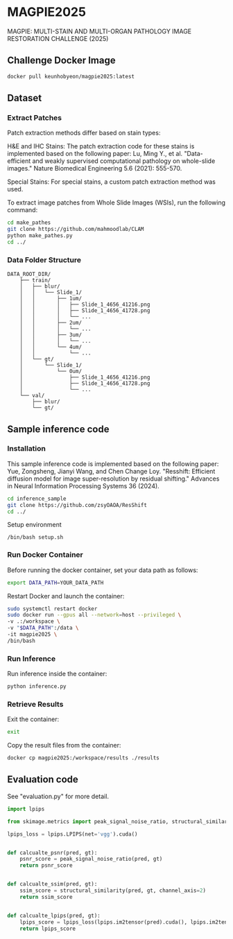 # MAGPIE2025
MAGPIE: MULTI-STAIN AND MULTI-ORGAN PATHOLOGY IMAGE RESTORATION CHALLENGE (2025)

## Challenge Docker Image
```bash
docker pull keunhobyeon/magpie2025:latest
```

## Dataset
### Extract Patches
Patch extraction methods differ based on stain types:

H&E and IHC Stains:
The patch extraction code for these stains is implemented based on the following paper:
Lu, Ming Y., et al. "Data-efficient and weakly supervised computational pathology on whole-slide images." Nature Biomedical Engineering 5.6 (2021): 555-570.

Special Stains:
For special stains, a custom patch extraction method was used.

To extract image patches from Whole Slide Images (WSIs), run the following command:
```bash
cd make_pathes
git clone https://github.com/mahmoodlab/CLAM
python make_pathes.py
cd ../
```

### Data Folder Structure
```
DATA_ROOT_DIR/  
    ├── train/  
    │   ├── blur/  
    │   │   └── Slide_1/  
    │   │       ├── 1um/  
    │   │       │   ├── Slide_1_4656_41216.png  
    │   │       │   ├── Slide_1_4656_41728.png  
    │   │       │   └── ...  
    │   │       ├── 2um/  
    │   │       │   └── ...  
    │   │       ├── 3um/  
    │   │       │   └── ...  
    │   │       └── 4um/  
    │   │           └── ...  
    │   └── gt/  
    │       └── Slide_1/  
    │           └── 0um/  
    │               ├── Slide_1_4656_41216.png  
    │               ├── Slide_1_4656_41728.png  
    │               └── ...
    └── val/
        ├── blur/
        └── gt/
```

## Sample inference code
### Installation
This sample inference code is implemented based on the following paper:
Yue, Zongsheng, Jianyi Wang, and Chen Change Loy. "Resshift: Efficient diffusion model for image super-resolution by residual shifting." Advances in Neural Information Processing Systems 36 (2024).
```bash
cd inference_sample
git clone https://github.com/zsyOAOA/ResShift
cd ../
```
Setup environment
```
/bin/bash setup.sh
```

### Run Docker Container
Before running the docker container, set your data path as follows:
```bash
export DATA_PATH=YOUR_DATA_PATH
```
Restart Docker and launch the container:
```bash
sudo systemctl restart docker
sudo docker run --gpus all --network=host --privileged \
-v .:/workspace \
-v "$DATA_PATH":/data \
-it magpie2025 \
/bin/bash
```

### Run Inference
Run inference inside the container:
```bash
python inference.py
```

### Retrieve Results
Exit the container:
```bash
exit
```
Copy the result files from the container:
```bash
docker cp magpie2025:/workspace/results ./results
```

## Evaluation code
See "evaluation.py" for more detail.

```python
import lpips

from skimage.metrics import peak_signal_noise_ratio, structural_similarity

lpips_loss = lpips.LPIPS(net='vgg').cuda()


def calcualte_psnr(pred, gt):
    psnr_score = peak_signal_noise_ratio(pred, gt)
    return psnr_score


def calcualte_ssim(pred, gt):
    ssim_score = structural_similarity(pred, gt, channel_axis=2)
    return ssim_score


def calcualte_lpips(pred, gt):
    lpips_score = lpips_loss(lpips.im2tensor(pred).cuda(), lpips.im2tensor(gt).cuda()).item()
    return lpips_score
```
